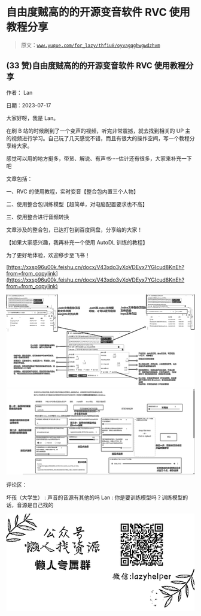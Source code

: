 # 自由度贼高的的开源变音软件 RVC 使用教程分享

> 原文：[`www.yuque.com/for_lazy/thfiu8/oyvagqghwgwdzhvm`](https://www.yuque.com/for_lazy/thfiu8/oyvagqghwgwdzhvm)



## (33 赞)自由度贼高的的开源变音软件 RVC 使用教程分享 

作者： Lan 

日期：2023-07-17 

大家好呀，我是 Lan。 

在刷 B 站的时候刷到了一个变声的视频，听完非常震撼，就去找到相关的 UP 主的视频进行学习。自己玩了几天感觉不错，而且有很大的操作空间，写一个教程分享给大家。 

感觉可以用的地方挺多，带货、解说、有声书·····估计还有很多，大家来补充一下吧 

文章包括： 

一、RVC 的使用教程，实时变音【整合包内置三个人物】 

二、使用整合包训练模型【超简单，对电脑配置要求也不高】 

三、使用整合进行音频转换 

文章涉及的整合包，已达打包到百度网盘，分享给的大家！ 

【如果大家感兴趣，我再补充一个使用 AutoDL 训练的教程】 

为了更好地体验，欢迎移步至飞书！ 

[https://xxsp96u00k.feishu.cn/docx/V43xdo3yXoVDEyx7YGIcud8KnEh?from=from_copylink](https://xxsp96u00k.feishu.cn/docx/V43xdo3yXoVDEyx7YGIcud8KnEh?from=from_copylink) 

![](img/14c342ea06cec3f9f745ff764f52a014.png)![](img/dd9302b26d6770d8b7acedee8fb921f4.png) 

评论区： 

坏孩（大学生） : 声音的音源有其他的吗 Lan : 你是要训练模型吗？训练模型的话，音源是自己找的 

![](img/894d30a529e7c37bcd3392323c99941c.png)  